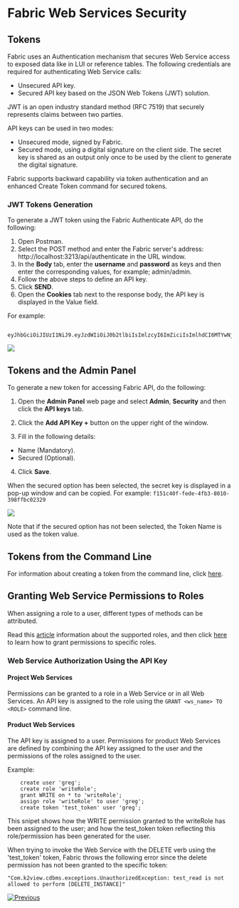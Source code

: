 # **Fabric Web Services Security** 

## Tokens

Fabric uses an Authentication mechanism that secures Web Service access to exposed data like in LUI or reference tables. The following credentials are required for authenticating Web Service calls:
- Unsecured API key.  
- Secured API key based on the JSON Web Tokens (JWT) solution. 

JWT is an open industry standard method (RFC 7519) that securely represents claims between two parties. 

API keys can be used in two modes:

- Unsecured mode, signed by Fabric.
- Secured mode, using a digital signature on the client side. The secret key is shared as an output only once to be used by the client to generate the digital signature.


Fabric supports backward capability via token authentication and an enhanced Create Token command for secured tokens. 


### JWT Tokens Generation 

To generate a JWT token using the Fabric Authenticate API, do the following:

1. Open Postman.
2. Select the POST method and enter the Fabric server's address: http://localhost:3213/api/authenticate in the URL window.
3. In the **Body** tab, enter the **username** and **password** as keys and then enter the corresponding values, for example; admin/admin. 
4. Follow the above steps to define an API key.
5. Click **SEND**.
6. Open the **Cookies** tab next to the response body, the API key is displayed in the Value field. 

For example: 

             eyJhbGciOiJIUzI1NiJ9.eyJzdWIiOiJ0b2tlbiIsImlzcyI6ImZiciIsImlhdCI6MTYwNjY2MDg4MiwiZXhwIjoxNjA2NjYxNzgyLCJ1bm0iOiJhZG1pbiJ9.sQpH343SbfLPHrR7lp5eG4qZKGXXhMrkggX9wqVzLBQ

<img src="/articles/26_fabric_security/images/05_devop-prodEnv_PostMAN.png">
    



## Tokens and the Admin Panel

To generate a new token for accessing Fabric API, do the following: 

1. Open the **Admin Panel** web page and select **Admin**, **Security** and then click the **API keys** tab.

2. Click the **Add API Key +** button on the upper right of the window.

3. Fill in the following details:
  - Name (Mandatory).
  - Secured (Optional).
4. Click  **Save**.
 
When the secured option has been selected, the secret key is displayed in a pop-up window and can be copied.
For example:
```f151c40f-fede-4fb3-8010-398ffbc02329```


<img src="/articles/26_fabric_security/images/07_fabric_webToken.PNG">


Note that if the secured option has not been selected,  the Token Name is used as the token value.


## Tokens from the Command Line

For information about creating a token from the command line, click [here](/articles/17_fabric_credentials/02_fabric_credentials_commands.md#create-token).

## Granting Web Service Permissions to Roles 

When assigning a role to a user, different types of methods can be attributed. 

Read this [article](/articles/17_fabric_credentials/01_fabric_credentials_overview.md#rbac-in-fabric) information about the supported roles, and then click [here](/articles/17_fabric_credentials/02_fabric_credentials_commands.md#grant-ws_name-to-role-) to learn how to grant permissions to specific roles.


### Web Service Authorization Using the API Key 

#### Project Web Services

Permissions can be granted to a role in a Web Service or in all Web Services. An API key is assigned to the role using the ```GRANT <ws_name> TO <ROLE>``` command line.


#### Product Web Services

The API key is assigned to a user. Permissions for product Web Services are defined by combining the API key assigned to the user and the permissions of the roles assigned to the user.

Example:

``` 
    create user 'greg';
    create role 'writeRole';
    grant WRITE on * to 'writeRole';
    assign role 'writeRole' to user 'greg';
    create token 'test_token' user 'greg';
```

This snipet shows how the WRITE permission granted to the writeRole has been assigned to the user; and how the test_token token reflecting this role/permission has been generated for the user.

When trying to invoke the Web Service with the DELETE verb using the 'test_token' token, Fabric throws the following error since the delete permission has not been granted to the specific token: 

``` "Com.k2view.cdbms.exceptions.UnauthorizedException: test_read is not allowed to perform [DELETE_INSTANCE]" ```






[![Previous](/articles/images/Previous.png)](/articles/26_fabric_security/04_fabric_interfaces_security.md)


